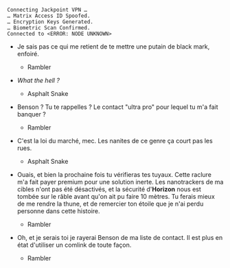     Connecting Jackpoint VPN …
    … Matrix Access ID Spoofed.
    … Encryption Keys Generated.
    … Biometric Scan Confirmed.
    Connected to <ERROR: NODE UNKNOWN>

* Je sais pas ce qui me retient de te mettre une putain de black mark, enfoiré.
    * Rambler

* *What the hell ?*
    * Asphalt Snake

* Benson ? Tu te rappelles ? Le contact "ultra pro" pour lequel tu m'a fait banquer ?
    * Rambler

* C'est la loi du marché, mec. Les nanites de ce genre ça court pas les rues.
    * Asphalt Snake

* Ouais, et bien la prochaine fois tu vérifieras tes tuyaux. Cette raclure m'a fait payer premium pour une solution inerte. Les nanotrackers de ma cibles n'ont pas été désactivés, et la sécurité d'**Horizon** nous est tombée sur le râble avant qu'on ait pu faire 10 mètres. Tu ferais mieux de me rendre la thune, et de remercier ton étoile que je n'ai perdu personne dans cette histoire.
    * Rambler

* Oh, et je serais toi je rayerai Benson de ma liste de contact. Il est plus en état d'utiliser un comlink de toute façon.
    * Rambler
